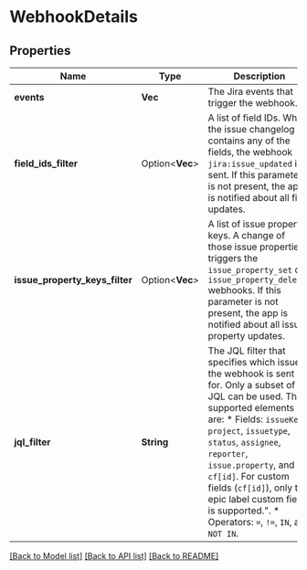 # WebhookDetails

## Properties

Name | Type | Description | Notes
------------ | ------------- | ------------- | -------------
**events** | **Vec<String>** | The Jira events that trigger the webhook. | 
**field_ids_filter** | Option<**Vec<String>**> | A list of field IDs. When the issue changelog contains any of the fields, the webhook `jira:issue_updated` is sent. If this parameter is not present, the app is notified about all field updates. | [optional]
**issue_property_keys_filter** | Option<**Vec<String>**> | A list of issue property keys. A change of those issue properties triggers the `issue_property_set` or `issue_property_deleted` webhooks. If this parameter is not present, the app is notified about all issue property updates. | [optional]
**jql_filter** | **String** | The JQL filter that specifies which issues the webhook is sent for. Only a subset of JQL can be used. The supported elements are:   *  Fields: `issueKey`, `project`, `issuetype`, `status`, `assignee`, `reporter`, `issue.property`, and `cf[id]`. For custom fields (`cf[id]`), only the epic label custom field is supported.\".  *  Operators: `=`, `!=`, `IN`, and `NOT IN`. | 

[[Back to Model list]](../README.md#documentation-for-models) [[Back to API list]](../README.md#documentation-for-api-endpoints) [[Back to README]](../README.md)



